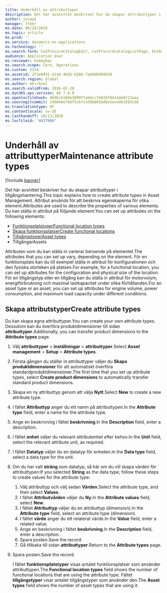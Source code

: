 ```yaml
---
title: Underhåll av attributtyper
description: Det här avsnittet beskriver hur du skapar attributtyper i tillgångshantering.
author: josaw1
manager: tfehr
ms.date: 06/24/2019
ms.topic: article
ms.prod: ''
ms.service: dynamics-ax-applications
ms.technology: ''
ms.search.form: CatProcureCatalogEdit, CatProcureCatalogListPage, EntAssetFunctionalLocationTypeCopy, EntAssetAttributeType, EntAssetAttributeTypeValue, EntAssetFunctionalLocationType
audience: Application User
ms.reviewer: kamaybac
ms.search.scope: Core, Operations
ms.custom: 2214
ms.assetid: 2f3e0441-414d-402b-b28b-7ab0d650d658
ms.search.region: Global
ms.author: mkirknel
ms.search.validFrom: 2016-02-28
ms.dyn365.ops.version: AX 7.0.0
ms.openlocfilehash: 469bcb16bb3099ffabdccfb026f0414de0213aaa
ms.sourcegitcommit: 199848e78df5cb7c439b001bdbe1ece963593cdb
ms.translationtype: HT
ms.contentlocale: sv-SE
ms.lasthandoff: 10/13/2020
ms.locfileid: "4437966"
---
```

# <a name="maintenance-attribute-types"></a><span data-ttu-id="29d96-103">Underhåll av attributtyper</span><span class="sxs-lookup"><span data-stu-id="29d96-103">Maintenance attribute types</span></span>

[!include [banner](../../includes/banner.md)]

 

<span data-ttu-id="29d96-104">Det här avsnittet beskriver hur du skapar attributtyper i tillgångshantering.</span><span class="sxs-lookup"><span data-stu-id="29d96-104">This topic explains how to create attribute types in Asset Management.</span></span> <span data-ttu-id="29d96-105">Attribut används för att beskriva egenskaperna för olika element.</span><span class="sxs-lookup"><span data-stu-id="29d96-105">Attributes are used to describe the properties of various elements.</span></span> <span data-ttu-id="29d96-106">Du kan ställa in attribut på följande element:</span><span class="sxs-lookup"><span data-stu-id="29d96-106">You can set up attributes on the following elements:</span></span>

- [<span data-ttu-id="29d96-107">Funktionsplatstyper</span><span class="sxs-lookup"><span data-stu-id="29d96-107">Functional location types</span></span>](../setup-for-functional-locations/functional-location-types.md)
- [<span data-ttu-id="29d96-108">Skapa funktionsplatser</span><span class="sxs-lookup"><span data-stu-id="29d96-108">Create functional locations</span></span>](../functional-locations/create-functional-locations.md)
- [<span data-ttu-id="29d96-109">Tillgångstyper</span><span class="sxs-lookup"><span data-stu-id="29d96-109">Asset types</span></span>](../setup-for-objects/object-types.md)
- <span data-ttu-id="29d96-110">Tillgångar</span><span class="sxs-lookup"><span data-stu-id="29d96-110">Assets</span></span>

<span data-ttu-id="29d96-111">Attributen som du kan ställa in varierar beroende på elementet.</span><span class="sxs-lookup"><span data-stu-id="29d96-111">The attributes that you can set up vary, depending on the element.</span></span> <span data-ttu-id="29d96-112">För en funktionsplats kan du till exempel ställa in attribut för konfigurationen och den fysiska storleken på platsen.</span><span class="sxs-lookup"><span data-stu-id="29d96-112">For example, for a functional location, you can set up attributes for the configuration and physical size of the location.</span></span> <span data-ttu-id="29d96-113">För en tillgångstyp eller en tillgång kan du ställa in attribut för motorvolym, energiförbrukning och maximal lastkapacitet under olika förhållanden.</span><span class="sxs-lookup"><span data-stu-id="29d96-113">For an asset type or an asset, you can set up attributes for engine volume, power consumption, and maximum load capacity under different conditions.</span></span>

## <a name="create-attribute-types"></a><span data-ttu-id="29d96-114">Skapa attributstyper</span><span class="sxs-lookup"><span data-stu-id="29d96-114">Create attribute types</span></span>

<span data-ttu-id="29d96-115">Du kan skapa egna attributtyper.</span><span class="sxs-lookup"><span data-stu-id="29d96-115">You can create your own attribute types.</span></span> <span data-ttu-id="29d96-116">Dessutom kan du överföra produktdimensioner till sidan **attributtyper**.</span><span class="sxs-lookup"><span data-stu-id="29d96-116">Additionally, you can transfer product dimensions to the **Attribute types** page.</span></span>

1. <span data-ttu-id="29d96-117">Välj **attributtyper** \> **inställningar** \> **attributtyper**.</span><span class="sxs-lookup"><span data-stu-id="29d96-117">Select **Asset management** \> **Setup** \> **Attribute types**.</span></span>
2. <span data-ttu-id="29d96-118">Första gången du ställer in attributtyper väljer du **Skapa produktdimensioner** för att automatiskt överföra standardproduktdimensioner.</span><span class="sxs-lookup"><span data-stu-id="29d96-118">The first time that you set up attribute types, select **Create product dimensions** to automatically transfer standard product dimensions.</span></span>
3. <span data-ttu-id="29d96-119">Skapa en ny attributtyp genom att välja **Nytt**.</span><span class="sxs-lookup"><span data-stu-id="29d96-119">Select **New** to create a new attribute type.</span></span>
4. <span data-ttu-id="29d96-120">I fältet **Attributtyp** anger du ett namn på attributtypen.</span><span class="sxs-lookup"><span data-stu-id="29d96-120">In the **Attribute type** field, enter a name for the attribute type.</span></span>
5. <span data-ttu-id="29d96-121">Ange en beskrivning i fältet **beskrivning**.</span><span class="sxs-lookup"><span data-stu-id="29d96-121">In the **Description** field, enter a description.</span></span>
6. <span data-ttu-id="29d96-122">I fältet **enhet** väljer du relevant attributenhet efter behov.</span><span class="sxs-lookup"><span data-stu-id="29d96-122">In the **Unit** field, select the relevant attribute unit, as required.</span></span>
7. <span data-ttu-id="29d96-123">I fältet **Datatyp** väljer du en datatyp för enheten.</span><span class="sxs-lookup"><span data-stu-id="29d96-123">In the **Data type** field, select a data type for the unit.</span></span>
8. <span data-ttu-id="29d96-124">Om du har valt **sträng** som datatyp, så här om du vill skapa värden för attributtypen:</span><span class="sxs-lookup"><span data-stu-id="29d96-124">If you selected **String** as the data type, follow these steps to create values for the attribute type:</span></span>

    1. <span data-ttu-id="29d96-125">Välj attributtyp och välj sedan **Värden**.</span><span class="sxs-lookup"><span data-stu-id="29d96-125">Select the attribute type, and then select **Values**.</span></span>
    2. <span data-ttu-id="29d96-126">I fältet **Attributvärden** väljer du **Ny**.</span><span class="sxs-lookup"><span data-stu-id="29d96-126">In the **Attribute values** field, select **New**.</span></span>
    3. <span data-ttu-id="29d96-127">I fältet **Attributtyp** väljer du en attributtyp (dimension).</span><span class="sxs-lookup"><span data-stu-id="29d96-127">In the **Attribute type** field, select an attribute type (dimension).</span></span>
    4. <span data-ttu-id="29d96-128">I fältet **värde** anger du ett relaterat värde.</span><span class="sxs-lookup"><span data-stu-id="29d96-128">In the **Value** field, enter a related value.</span></span>
    5. <span data-ttu-id="29d96-129">Ange en beskrivning i fältet **beskrivning**.</span><span class="sxs-lookup"><span data-stu-id="29d96-129">In the **Description** field, enter a description.</span></span>
    6. <span data-ttu-id="29d96-130">Spara posten.</span><span class="sxs-lookup"><span data-stu-id="29d96-130">Save the record.</span></span>
    7. <span data-ttu-id="29d96-131">Gå tillbaka till sidan **attributtyper**.</span><span class="sxs-lookup"><span data-stu-id="29d96-131">Return to the **Attribute types** page.</span></span>

9. <span data-ttu-id="29d96-132">Spara posten.</span><span class="sxs-lookup"><span data-stu-id="29d96-132">Save the record.</span></span>

    <span data-ttu-id="29d96-133">I fältet **funktionsplatstyper** visas antalet funktionsplatser som använder attributtypen.</span><span class="sxs-lookup"><span data-stu-id="29d96-133">The **Functional location types** field shows the number of functional locations that are using the attribute type.</span></span> <span data-ttu-id="29d96-134">Fältet **tillgångstyper** visar antalet tillgångstyper som använder den.</span><span class="sxs-lookup"><span data-stu-id="29d96-134">The **Asset types** field shows the number of asset types that are using it.</span></span>
